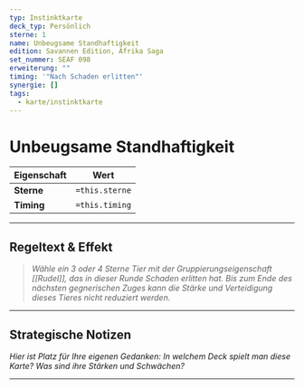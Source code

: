 ```yaml
---
typ: Instinktkarte
deck_typ: Persönlich
sterne: 1
name: Unbeugsame Standhaftigkeit
edition: Savannen Edition, Afrika Saga
set_nummer: SEAF 098
erweiterung: ""
timing: '"Nach Schaden erlitten"'
synergie: []
tags:
  - karte/instinktkarte
---
```


# Unbeugsame Standhaftigkeit

| Eigenschaft | Wert |
|---|---|
| **Sterne** | `=this.sterne` |
| **Timing** | `=this.timing` |

---
## Regeltext & Effekt

> *Wähle ein 3 oder 4 Sterne Tier mit der Gruppierungseigenschaft [[Rudel]], das in dieser Runde Schaden erlitten hat. Bis zum Ende des nächsten gegnerischen Zuges kann die Stärke und Verteidigung dieses Tieres nicht reduziert werden.*

---
## Strategische Notizen

*Hier ist Platz für Ihre eigenen Gedanken: In welchem Deck spielt man diese Karte? Was sind ihre Stärken und Schwächen?*

---
